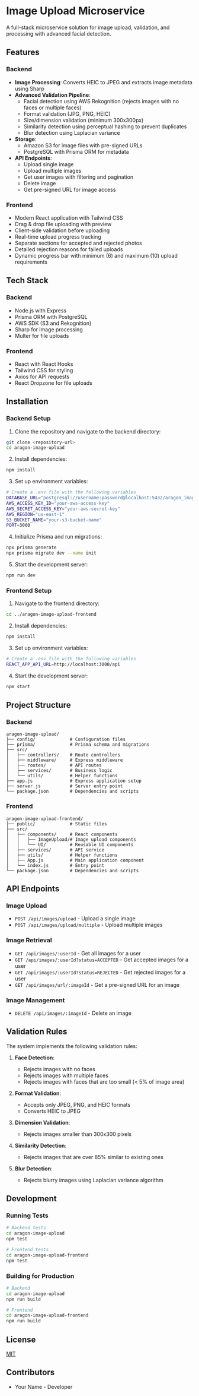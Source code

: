 # Image Upload Microservice

A full-stack microservice solution for image upload, validation, and processing with advanced facial detection.

## Features

### Backend
- **Image Processing**: Converts HEIC to JPEG and extracts image metadata using Sharp
- **Advanced Validation Pipeline**:
  - Facial detection using AWS Rekognition (rejects images with no faces or multiple faces)
  - Format validation (JPG, PNG, HEIC)
  - Size/dimension validation (minimum 300x300px)
  - Similarity detection using perceptual hashing to prevent duplicates
  - Blur detection using Laplacian variance
- **Storage**:
  - Amazon S3 for image files with pre-signed URLs
  - PostgreSQL with Prisma ORM for metadata
- **API Endpoints**:
  - Upload single image
  - Upload multiple images
  - Get user images with filtering and pagination
  - Delete image
  - Get pre-signed URL for image access

### Frontend
- Modern React application with Tailwind CSS
- Drag & drop file uploading with preview
- Client-side validation before uploading
- Real-time upload progress tracking
- Separate sections for accepted and rejected photos
- Detailed rejection reasons for failed uploads
- Dynamic progress bar with minimum (6) and maximum (10) upload requirements

## Tech Stack

### Backend
- Node.js with Express
- Prisma ORM with PostgreSQL
- AWS SDK (S3 and Rekognition)
- Sharp for image processing
- Multer for file uploads

### Frontend
- React with React Hooks
- Tailwind CSS for styling
- Axios for API requests
- React Dropzone for file uploads

## Installation

### Backend Setup

1. Clone the repository and navigate to the backend directory:
```bash
git clone <repository-url>
cd aragon-image-upload
```

2. Install dependencies:
```bash
npm install
```

3. Set up environment variables:
```bash
# Create a .env file with the following variables
DATABASE_URL="postgresql://username:password@localhost:5432/aragon_image_upload"
AWS_ACCESS_KEY_ID="your-aws-access-key"
AWS_SECRET_ACCESS_KEY="your-aws-secret-key"
AWS_REGION="us-east-1"
S3_BUCKET_NAME="your-s3-bucket-name"
PORT=3000
```

4. Initialize Prisma and run migrations:
```bash
npx prisma generate
npx prisma migrate dev --name init
```

5. Start the development server:
```bash
npm run dev
```

### Frontend Setup

1. Navigate to the frontend directory:
```bash
cd ../aragon-image-upload-frontend
```

2. Install dependencies:
```bash
npm install
```

3. Set up environment variables:
```bash
# Create a .env file with the following variables
REACT_APP_API_URL=http://localhost:3000/api
```

4. Start the development server:
```bash
npm start
```

## Project Structure

### Backend
```
aragon-image-upload/
├── config/             # Configuration files
├── prisma/             # Prisma schema and migrations
├── src/
│   ├── controllers/    # Route controllers
│   ├── middleware/     # Express middleware
│   ├── routes/         # API routes
│   ├── services/       # Business logic
│   └── utils/          # Helper functions
├── app.js              # Express application setup
├── server.js           # Server entry point
└── package.json        # Dependencies and scripts
```

### Frontend
```
aragon-image-upload-frontend/
├── public/             # Static files
├── src/
│   ├── components/     # React components
│   │   ├── ImageUpload/# Image upload components
│   │   └── UI/         # Reusable UI components
│   ├── services/       # API service
│   ├── utils/          # Helper functions
│   ├── App.js          # Main application component
│   └── index.js        # Entry point
└── package.json        # Dependencies and scripts
```

## API Endpoints

### Image Upload
- `POST /api/images/upload` - Upload a single image
- `POST /api/images/upload/multiple` - Upload multiple images

### Image Retrieval
- `GET /api/images/:userId` - Get all images for a user
- `GET /api/images/:userId?status=ACCEPTED` - Get accepted images for a user
- `GET /api/images/:userId?status=REJECTED` - Get rejected images for a user
- `GET /api/images/url/:imageId` - Get a pre-signed URL for an image

### Image Management
- `DELETE /api/images/:imageId` - Delete an image

## Validation Rules

The system implements the following validation rules:

1. **Face Detection**:
   - Rejects images with no faces
   - Rejects images with multiple faces
   - Rejects images with faces that are too small (< 5% of image area)

2. **Format Validation**:
   - Accepts only JPEG, PNG, and HEIC formats
   - Converts HEIC to JPEG

3. **Dimension Validation**:
   - Rejects images smaller than 300x300 pixels

4. **Similarity Detection**:
   - Rejects images that are over 85% similar to existing ones

5. **Blur Detection**:
   - Rejects blurry images using Laplacian variance algorithm

## Development

### Running Tests
```bash
# Backend tests
cd aragon-image-upload
npm test

# Frontend tests
cd aragon-image-upload-frontend
npm test
```

### Building for Production
```bash
# Backend
cd aragon-image-upload
npm run build

# Frontend
cd aragon-image-upload-frontend
npm run build
```

## License

[MIT](LICENSE)

## Contributors

- Your Name - Developer
